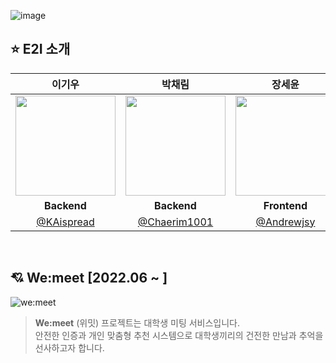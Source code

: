 ![image](https://github.com/SWM-E2I/.github/assets/99247279/8fb44ede-63bc-4da0-8a38-7e7862023b4e)

## ⭐ E2I 소개

|이기우|박채림|장세윤|
|:--:|:--:|:---:|
|<img width="160px" src="https://github.com/SWM-E2I/.github/assets/99247279/1608ce9d-3c86-44ef-b317-7d2b48475e49"> | <img width="160px" src="https://github.com/SWM-E2I/.github/assets/99247279/82524158-05e8-49b5-928d-3563fe1003a3" /> | <img width="160px" src="https://github.com/SWM-E2I/.github/assets/99247279/586850db-849e-4ce0-976e-bdfeb84860d0"> |
|**Backend**|**Backend**|**Frontend**|
|[@KAispread](https://github.com/KAispread)|[@Chaerim1001](https://github.com/Chaerim1001)|[@Andrewjsy](https://github.com/Andrewjsy)|

&nbsp;
## 💘 We:meet [2022.06 ~ ]
<img src="https://github.com/SWM-E2I/.github/assets/99247279/1268029b-5566-4822-b126-919e0bb80628" title="we:meet"/>

> **We:meet** (위밋) 프로젝트는 대학생 미팅 서비스입니다. </br> 안전한 인증과 개인 맞춤형 추천 시스템으로 대학생끼리의 건전한 만남과 추억을 선사하고자 합니다.

&nbsp;
